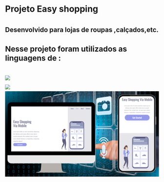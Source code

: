 <h1>Projeto Easy shopping <h1>
<h2> Desenvolvido para lojas de roupas ,calçados,etc.<h2>
<h3.Foi produzido tanto para desktop quanto para celular , utilizando a função responsiva. <h2>
<h3>Nesse projeto foram utilizados as linguagens de :<h3>
<img src="https://img.shields.io/badge/HTML-239120?style=for-the-badge&logo=html5&logoColor=white" />
<br>
<img src="https://img.shields.io/badge/CSS-239120?&style=for-the-badge&logo=css3&logoColor=white" />
<br>

<img src="https://github.com/Marcosaurelio36/Girl-cellphone-css/blob/master/imagem/Easy%20Shopping%20desktop%20mobile.png?raw=true" />
